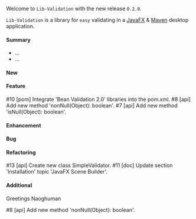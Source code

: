 Welcome to `Lib-Validation` with the new release `0.2.0`.

`Lib-Validation` is a library for `easy` validating in a [JavaFX] &amp; [Maven] 
desktop application.



#### Summary
* ...
* ...



#### New



#### Feature
#10 [pom] Integrate 'Bean Validation 2.0' libraries into the pom.xml.
#8 [api] Add new method 'nonNull(Object): boolean'.
#7 [api] Add new method 'isNull(Object): boolean'.



#### Enhancement



#### Bug



#### Refactoring
#13 [api] Create new class SimpleValidator.
#11 [doc] Update section 'Installation' topic 'JavaFX Scene Builder'.



#### Additional



Greetings
Naoghuman



[//]: # (Issues which will be integrated in this release)
#8 [api] Add new method 'nonNull(Object): boolean'.



[//]: # (Links)
[JavaFX]:http://docs.oracle.com/javase/8/javase-clienttechnologies.htm
[Maven]:http://maven.apache.org/


